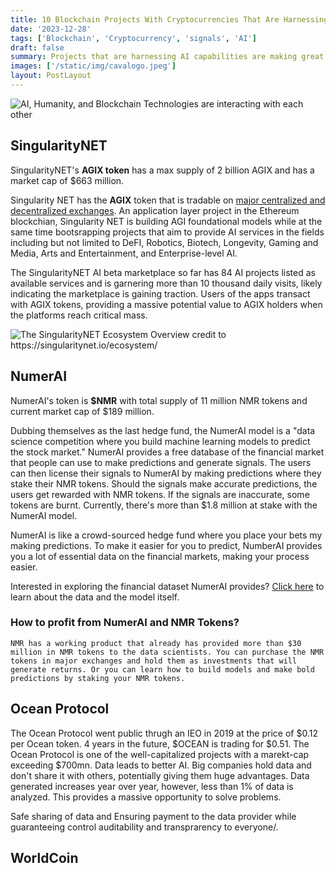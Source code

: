 ```yaml
---
title: 10 Blockchain Projects With Cryptocurrencies That Are Harnessing AI
date: '2023-12-28'
tags: ['Blockchain', 'Cryptocurrency', 'signals', 'AI']
draft: false
summary: Projects that are harnessing AI capabilities are making great strides. In this article, we explore top blockchain and application layer projects that are significantly using Artificial Intelligence to conduct work. These projects might have great investment returns possibilities and thus are worthy exploring.
images: ['/static/img/cavalogo.jpeg']
layout: PostLayout
---
```


<TOCInline toc={props.toc} asDisclosure toHeading={3} />

![AI, Humanity, and Blockchain Technologies are interacting with each other](/static/img/human-meets-ai.jpeg)

## SingularityNET

SingularityNET's **AGIX token** has a max supply of 2 billion AGIX and has a market cap of \$663 million.

Singularity NET has the **AGIX** token that is tradable on [major centralized and decentralized exchanges](https://coinmarketcap.com/currencies/singularitynet/markets). An application layer project in the Ethereum blockchian, Singularity NET is building AGI foundational models while at the same time bootsrapping projects that aim to provide AI services in the fields including but not limited to DeFI, Robotics, Biotech, Longevity, Gaming and Media, Arts and Entertainment, and Enterprise-level AI.

The SingularityNET AI beta marketplace so far has 84 AI projects listed as available services and is garnering more than 10 thousand daily visits, likely indicating the marketplace is gaining traction. Users of the apps transact with AGIX tokens, providing a massive potential value to AGIX holders when the platforms reach critical mass.

![The SingularityNET Ecosystem Overview credit to https://singularitynet.io/ecosystem/ ](/static/img/singularityNET-ecosystem.jpeg)

## NumerAI

NumerAI's token is **\$NMR** with total supply of 11 million NMR tokens and current market cap of \$189 million.

Dubbing themselves as the last hedge fund, the NumerAI model is a "data science competition where you build machine learning models to predict the stock market." NumerAI provides a free database of the financial market that people can use to make predictions and generate signals. The users can then license their signals to NumerAI by making predictions where they stake their NMR tokens. Should the signals make accurate predictions, the users get rewarded with NMR tokens. If the signals are inaccurate, some tokens are burnt. Currently, there's more than \$1.8 million at stake with the NumerAI model.

NumerAI is like a crowd-sourced hedge fund where you place your bets my making predictions. To make it easier for you to predict, NumberAI provides you a lot of essential data on the financial markets, making your process easier.

Interested in exploring the financial dataset NumerAI provides? [Click here](https://numer.ai/data/v4.2) to learn about the data and the model itself.

### How to profit from NumerAI and NMR Tokens?

    NMR has a working product that already has provided more than $30 million in NMR tokens to the data scientists. You can purchase the NMR tokens in major exchanges and hold them as investments that will generate returns. Or you can learn how to build models and make bold predictions by staking your NMR tokens.

## Ocean Protocol

The Ocean Protocol went public thrugh an IEO in 2019 at the price of \$0.12 per Ocean token. 4 years in the future, $OCEAN is trading for \$0.51. The Ocean Protocol is one of the well-capitalized projects with a marekt-cap exceeding \$700mn.
Data leads to better AI. Big companies hold data and don't share it with others, potentially giving them huge advantages.
Data generated increases year over year, however, less than 1% of data is analyzed. This provides a massive opportunity to solve problems.

Safe sharing of data and Ensuring payment to the data provider while guaranteeing control auditability and transprarency to everyone/.

## WorldCoin

